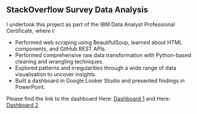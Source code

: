 ## StackOverflow Survey Data Analysis
I undertook this project as part of the IBM Data Analyst Professional Certificate, where I: 

- Performed web scraping using BeautifulSoup, learned about HTML components, and GitHub REST APIs.
- Performed comprehensive raw data transformation with Python-based cleaning and wrangling techniques.
- Explored patterns and irregularities through a wide range of data visualisation to uncover insights.
- Built a dashboard in Google Looker Studio and presented findings in PowerPoint.

Please find the link to the dashboard
Here: [Dashboard 1](https://lookerstudio.google.com/u/0/reporting/49fe783b-064a-423d-94e1-b2a3ae2b89d3/page/cmQRF)
and
Here: [Dashboard 2](https://lookerstudio.google.com/u/0/reporting/a3da2238-0a33-46eb-a267-4011b709d752/page/W1QRF)
